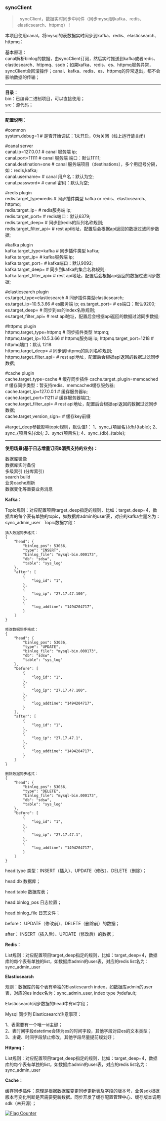 ### **syncClient**

>   syncClient，数据实时同步中间件（同步mysql到kafka、redis、elasticsearch、httpmq）！

 本项目使用canal，将mysql的表数据实时同步到kafka、redis、elasticsearch、httpmq；  
 
 基本原理：    
 canal解析binlog的数据，由syncClient订阅，然后实时推送到kafka或者redis、elasticsearch、httpmq、ssdb；如果kafka、redis、es、httpmq服务异常，syncClient会回滚操作；canal、kafka、redis、es、httpmq的异常退出，都不会影响数据的传输；


---

**目录：**  
bin：已编译二进制项目，可以直接使用；  
src：源代码；  

---

**配置说明：**

#common  
system.debug=1          # 是否开始调试：1未开启，0为关闭（线上运行请关闭）  

#canal server  
canal.ip=127.0.0.1      # canal 服务端 ip;  
canal.port=11111        # canal 服务端 端口：默认11111;  
canal.destination=one   # canal 服务端项目（destinations），多个用逗号分隔，如：redis,kafka;    
canal.username=         # canal 用户名：默认为空;     
canal.password=         # canal 密码：默认为空;  

#redis plugin  
redis.target_type=redis  # 同步插件类型 kafka or redis、elasticsearch、httpmq;   
redis.target_ip=         # redis服务端 ip;   
redis.target_port=       # redis端口：默认6379;   
redis.target_deep=       # 同步到redis的队列名称规则;  
redis.target_filter_api= # rest api地址，配置后会根据api返回的数据过滤同步数据;   

#kafka plugin  
kafka.target_type=kafka  # 同步插件类型 kafka;    
kafka.target_ip=         # kafka服务端 ip;   
kafka.target_port=       # kafka端口：默认9092;   
kafka.target_deep=       # 同步到kafka的集合名称规则;  
kafka.target_filter_api= # rest api地址，配置后会根据api返回的数据过滤同步数据;    

#elasticsearch plugin  
es.target_type=elasticsearch  # 同步插件类型elasticsearch;    
es.target_ip=10.5.3.66        # es服务端 ip; 
es.target_port=               # es端口：默认9200; 
es.target_deep=               # 同步到es的index名称规则;  
es.target_filter_api= # rest api地址，配置后会根据api返回的数据过滤同步数据;   

#httpmq plugin  
httpmq.target_type=httpmq    # 同步插件类型 httpmq;    
httpmq.target_ip=10.5.3.66   # httpmq服务端 ip; 
httpmq.target_port=1218      # httpmq端口：默认 1218  
httpmq.target_deep=          # 同步到httpmq的队列名称规则;  
httpmq.target_filter_api= # rest api地址，配置后会根据api返回的数据过滤同步数据;   

#cache plugin  
cache.target_type=cache         # 缓存同步插件
cache.target_plugin=memcached   # 缓存同步类型：暂支持redis、memcached缓存服务器;  
cache.target_ip=127.0.0.1       # 缓存服务器ip;   
cache.target_port=11211         # 缓存服务器端口;   
cache.target_filter_api=        # rest api地址，配置后会根据api返回的数据过滤同步数据;  
cache.target_version_sign=      # 缓存key前缀  

#target_deep参数影响topic规则，默认值1： 
1、sync_{项目名}_{db}_{table}; 
2、sync_{项目名}_{db};
3、sync_{项目名}; 
4、sync_{db}_{table}; 

---

**使用场景(基于日志增量订阅&消费支持的业务)：**

数据库镜像  
数据库实时备份  
多级索引 (分库索引)  
search build  
业务cache刷新  
数据变化等重要业务消息  

**Kafka：**

Topic规则：对应配置项目target_deep指定的规则，比如：target_deep=4，数据库的每个表有单独的topic，如数据库admin的user表，对应的kafka主题名为：sync_admin_user  
Topic数据字段：  

	插入数据同步格式：
    {
        "head": {
            "binlog_pos": 53036,
            "type": "INSERT",
            "binlog_file": "mysql-bin.000173",
            "db": "sdsw",
            "table": "sys_log"
        },
        "after": [
            {
                "log_id": "1",
            },
            {
                "log_ip": "27.17.47.100",
            },
            {
                "log_addtime": "1494204717",
            }
        ]
    }
	
	修改数据同步格式：
    {
        "head": {
            "binlog_pos": 53036,
            "type": "UPDATE",
            "binlog_file": "mysql-bin.000173",
            "db": "sdsw",
            "table": "sys_log"
        },
        "before": [
            {
                "log_id": "1",
            },
            {
                "log_ip": "27.17.47.100",
            },
            {
                "log_addtime": "1494204717",
            }
        ],
        "after": [
            {
                "log_id": "1",
            },
            {
                "log_ip": "27.17.47.1",
            },
            {
                "log_addtime": "1494204717",
            }
        ]
    }
	
	删除数据同步格式：
    {
        "head": {
            "binlog_pos": 53036,
            "type": "DELETE",
            "binlog_file": "mysql-bin.000173",
            "db": "sdsw",
            "table": "sys_log"
        },
        "before": [
            {
                "log_id": "1",
            },
            {
                "log_ip": "27.17.47.1",
            },
            {
                "log_addtime": "1494204717",
            }
        ]
    }

head.type 类型：INSERT（插入）、UPDATE（修改）、DELETE（删除）； 

head.db 数据库； 

head.table 数据库表；

head.binlog_pos  日志位置； 

head.binlog_file 日志文件；  

before： UPDATE（修改前）、DELETE（删除前）的数据；  

after：  INSERT（插入后）、UPDATE（修改后）的数据；  


**Redis：**

List规则：对应配置项目target_deep指定的规则，比如：target_deep=4，数据库的每个表有单独的list，如数据库admin的user表，对应的redis list名为：sync_admin_user  

**Elasticsearch**

规则：数据库的每个表有单独的Elasticsearch index，如数据库admin的user表，对应的es index名为：sync_admin_user, index type 为default;

Elasticsearch同步数据的head中有id字段；  

Mysql 同步到 Elasticsearch注意事项：

1、表需要有一个唯一id主键；  
2、表时间字段datetime会转为es的时间字段，其他字段对应es的文本类型；  
3、主键、时间字段禁止修改，其他字段尽量提前规划好；   

**Httpmq：**

List规则：对应配置项目target_deep指定的规则，比如：target_deep=4，数据库的每个表有单独的list，如数据库admin的user表，对应的redis list名为：sync_admin_user  


**Cache：**

缓存同步插件：原理是根据数据库变更同步更新表及字段的版本号，业务sdk根据版本号变化判断是否需要更新数据。同步开发了缓存配置管理中心、缓存版本调用sdk（未开源）；  


<a href="https://info.flagcounter.com/AEYx"><img src="https://s11.flagcounter.com/count2/AEYx/bg_FFFFFF/txt_000000/border_CCCCCC/columns_2/maxflags_10/viewers_0/labels_1/pageviews_1/flags_0/percent_0/" alt="Flag Counter" border="0"></a>

